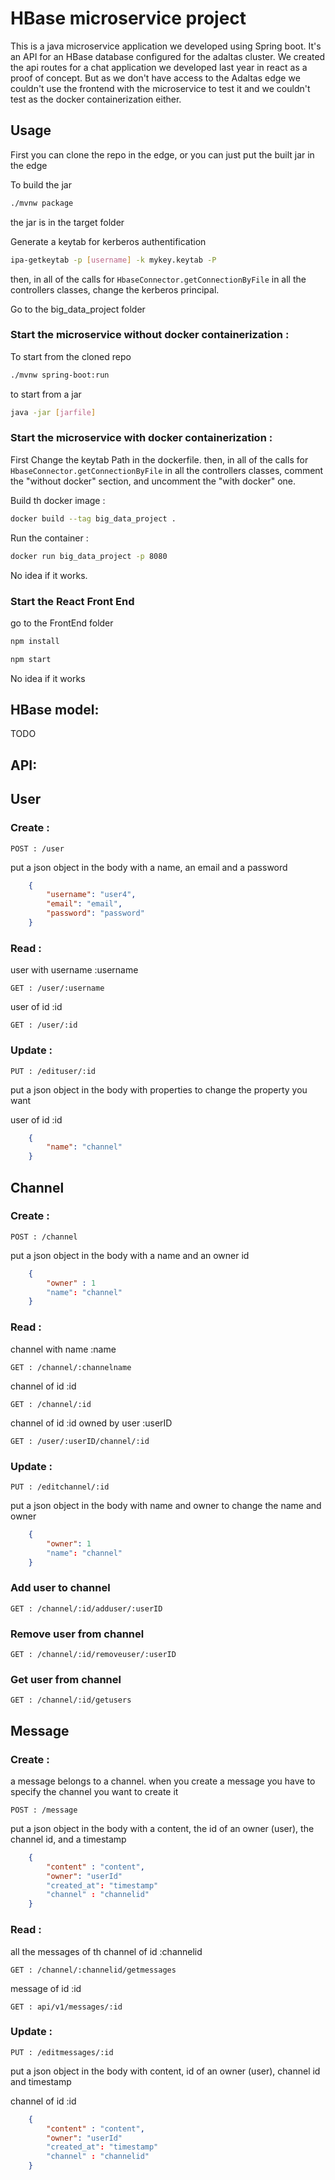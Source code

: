 # HBase microservice project

This is a java microservice application we developed using Spring boot.
It's an API for an HBase database configured for the adaltas cluster. We created the api routes for a chat application we developed last year in react as a proof of concept. But as we don't have access to the Adaltas edge we couldn't use the frontend with the microservice to test it and we couldn't test as the docker containerization either.

## Usage
First you can clone the repo in the edge, or you can just put the built jar in the edge

To build the jar
```bash
./mvnw package
```
the jar is in the target folder

Generate a keytab for kerberos authentification
```bash
ipa-getkeytab -p [username] -k mykey.keytab -P
```
then, in all of the calls for `HbaseConnector.getConnectionByFile` in all the controllers classes, change the kerberos principal. 

Go to the big_data_project folder

### Start the microservice without docker containerization :

To start from the cloned repo
```bash
./mvnw spring-boot:run
```
to start from a jar
```bash
java -jar [jarfile]
```

### Start the microservice with docker containerization :

First Change the keytab Path in the dockerfile.
then, in all of the calls for `HbaseConnector.getConnectionByFile` in all the controllers classes, comment the "without docker" section, and uncomment the "with docker" one.

Build th docker image :
```bash
docker build --tag big_data_project .
```
Run the container :
```bash
docker run big_data_project -p 8080 
```

No idea if it works.

### Start the React Front End
go to the FrontEnd folder
```bash
npm install 
```
```bash
npm start
```
No idea if it works


## HBase model:

TODO

## API:


## User
### Create : 
```
POST : /user
```

put a json object in the body with a name, an email and a password

```json
    {
        "username": "user4",
        "email": "email",
        "password": "password"
    }
```
 ### Read :
 user with username :username
 ```
GET : /user/:username
 ```
user of id :id
 ```
GET : /user/:id
 ```

### Update :
 ```
PUT : /edituser/:id
 ```
put a json object in the body with properties to change the property you want

user of id :id
```json
    {
        "name": "channel"
    }
```


## Channel
### Create : 
```
POST : /channel
```

put a json object in the body with a name and an owner id

```json
    {
        "owner" : 1
        "name": "channel"
    }
```
 ### Read :
channel with name :name
 ```
GET : /channel/:channelname
 ```
channel of id :id
 ```
GET : /channel/:id
 ```
 channel of id :id owned by user :userID
 ```
GET : /user/:userID/channel/:id
 ```

### Update :
 ```
PUT : /editchannel/:id
 ```
put a json object in the body with name and owner to change the name and owner

```json
    {
        "owner": 1
        "name": "channel"
    }
```
### Add user to channel
```
GET : /channel/:id/adduser/:userID
```
### Remove user from channel
```
GET : /channel/:id/removeuser/:userID
```

### Get user from channel
```
GET : /channel/:id/getusers
```

## Message

### Create : 

a message belongs to a channel.
when you create a message you have to specify the channel you want to create it
```
POST : /message
```

put a json object in the body with a content, the id of an owner (user), the channel id, and a timestamp

```json
    {
        "content" : "content",
        "owner": "userId"
        "created_at": "timestamp"
        "channel" : "channelid"
    }
```
 ### Read :
 all the messages of th channel of id :channelid
 ```
GET : /channel/:channelid/getmessages
 ```
message of id :id
 ```
GET : api/v1/messages/:id
 ```

### Update :
 ```
PUT : /editmessages/:id
 ```
put a json object in the body with content, id of an owner (user), channel id and timestamp

channel of id :id
```json
    {
        "content" : "content",
        "owner": "userId"
        "created_at": "timestamp"
        "channel" : "channelid"
    }
```
